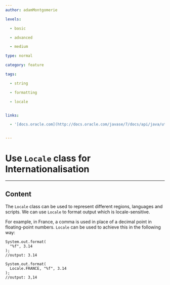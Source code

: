 ```yaml
---
author: adamMontgomerie

levels:

  - basic

  - advanced

  - medium

type: normal

category: feature

tags:

  - string

  - formatting

  - locale


links:

  - '[docs.oracle.com](http://docs.oracle.com/javase/7/docs/api/java/util/Locale.html){website}'


---
```


# Use `Locale` class for Internationalisation

---

## Content

The `Locale` class can be used to represent different regions, languages and scripts. We can use `Locale` to format output which is locale-sensitive.

For example, in France, a comma is used in place of a decimal point in floating-point numbers. `Locale` can be used to achieve this in the following way:

```
System.out.format(
  "%f", 3.14
);
//output: 3.14

System.out.format(
  Locale.FRANCE, "%f", 3.14
);
//output: 3,14
```
